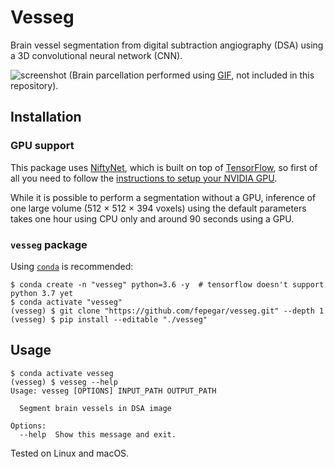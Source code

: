 # Vesseg

Brain vessel segmentation from digital subtraction angiography (DSA) using a 3D convolutional neural network (CNN).

![screenshot](screenshots/slicer.gif)
(Brain parcellation performed using [GIF](https://spiral.imperial.ac.uk/bitstream/10044/1/30755/4/07086081.pdf), not included in this repository).

## Installation

### GPU support

This package uses [NiftyNet](http://www.niftynet.io/), which is built on top of [TensorFlow](https://www.tensorflow.org/), so first of all you need to follow the [instructions to setup your NVIDIA GPU](https://www.tensorflow.org/install/gpu).

While it is possible to perform a segmentation without a GPU, inference of one large volume (512 × 512 × 394 voxels) using the default parameters takes one hour using CPU only and around 90 seconds using a GPU.

### `vesseg` package

Using [`conda`](https://conda.io/docs/) is recommended:

```shell
$ conda create -n "vesseg" python=3.6 -y  # tensorflow doesn't support python 3.7 yet
$ conda activate "vesseg"
(vesseg) $ git clone "https://github.com/fepegar/vesseg.git" --depth 1
(vesseg) $ pip install --editable "./vesseg"
```

## Usage

```
$ conda activate vesseg
(vesseg) $ vesseg --help
Usage: vesseg [OPTIONS] INPUT_PATH OUTPUT_PATH

  Segment brain vessels in DSA image

Options:
  --help  Show this message and exit.
```

Tested on Linux and macOS.
